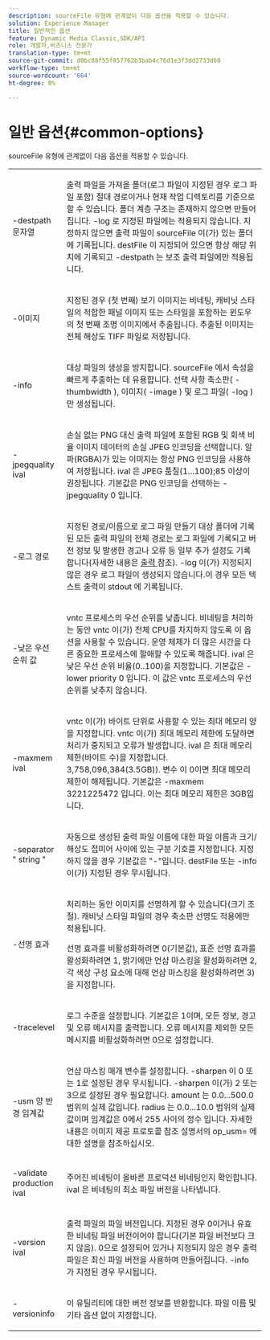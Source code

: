 ```yaml
---
description: sourceFile 유형에 관계없이 다음 옵션을 적용할 수 있습니다.
solution: Experience Manager
title: 일반적인 옵션
feature: Dynamic Media Classic,SDK/API
role: 개발자,비즈니스 전문가
translation-type: tm+mt
source-git-commit: d0bc88f55f857762b3bab4c76d1e3f3dd2733d60
workflow-type: tm+mt
source-wordcount: '664'
ht-degree: 0%

---
```



# 일반 옵션{#common-options}

sourceFile 유형에 관계없이 다음 옵션을 적용할 수 있습니다.

<table id="simpletable_3BFC3737C891411D84405CEEF6B19542"> 
 <tr class="strow"> 
  <td class="stentry"> <p> <span class="codeph"> -destpath  <span class="varname"> 문자열  </span> </span> </p> </td> 
  <td class="stentry"> <p>출력 파일을 가져올 폴더(로그 파일이 지정된 경우 로그 파일 포함) <span class="codeph"></span> 절대 경로이거나 현재 작업 디렉토리를 기준으로 할 수 있습니다. 폴더 계층 구조는 존재하지 않으면 만들어집니다. <span class="codeph"> -log </span>로 지정된 파일에는 적용되지 않습니다. 지정하지 않으면 출력 파일이 <span class="varname"> sourceFile </span>이(가) 있는 폴더에 기록됩니다. <span class="varname"> destFile </span>이 지정되어 있으면 항상 해당 위치에 기록되고 <span class="codeph"> -destpath </span>는 보조 출력 파일에만 적용됩니다. </p> </td> 
 </tr> 
 <tr class="strow"> 
  <td class="stentry"> <p> <span class="codeph"> -이미지 </span> </p> </td> 
  <td class="stentry"> <p>지정된 경우 (첫 번째) 보기 이미지는 비네팅, 캐비닛 스타일의 적합한 패널 이미지 또는 스타일을 포함하는 윈도우의 첫 번째 조명 이미지에서 추출됩니다. 추출된 이미지는 전체 해상도 TIFF 파일로 저장됩니다. </p> </td> 
 </tr> 
 <tr class="strow"> 
  <td class="stentry"> <p> <span class="codeph"> -info </span> </p> </td> 
  <td class="stentry"> <p>대상 파일의 생성을 방지합니다. <span class="varname"> sourceFile </span>에서 속성을 빠르게 추출하는 데 유용합니다. 선택 사항 축소판( <span class="codeph"> -thumbwidth </span>), 이미지( <span class="codeph"> -image </span>) 및 로그 파일( <span class="codeph"> -log </span>)만 생성됩니다. </p> </td> 
 </tr> 
 <tr class="strow"> 
  <td class="stentry"> <p> <span class="codeph"> -jpegquality  <span class="varname"> ival  </span> </span> </p> </td> 
  <td class="stentry"> <p>손실 없는 PNG 대신 출력 파일에 포함된 RGB 및 회색 비율 이미지 데이터의 손실 JPEG 인코딩을 선택합니다. 알파(RGBA)가 있는 이미지는 항상 PNG 인코딩을 사용하여 저장됩니다. <span class="varname"> ival </span> 은 JPEG 품질(1...100);85 이상이 권장됩니다. 기본값은 PNG 인코딩을 선택하는 <span class="codeph"> -jpegquality 0 </span>입니다. </p> </td> 
 </tr> 
 <tr class="strow"> 
  <td class="stentry"> <p> <span class="codeph"> -로그  <span class="varname"> 경로  </span> </span> </p> </td> 
  <td class="stentry"> <p>지정된 경로/이름으로 로그 파일 만들기 대상 폴더에 기록된 모든 출력 파일의 전체 경로는 로그 파일에 기록되고 버전 정보 및 발생한 경고나 오류 등 일부 추가 설정도 기록합니다(자세한 내용은 <a href="../../../../ir-api/vntc/utilities/c-ir-vignette-converter-vntc/r-ir-output.md#reference-c51e30b721eb416bb646089f0ac045c5" type="reference" format="dita" scope="local"> 출력 </a> 참조). <span class="codeph"> -log </span>이(가) 지정되지 않은 경우 로그 파일이 생성되지 않습니다.이 경우 모든 텍스트 출력이 <span class="codeph"> stdout </span>에 기록됩니다. </p> </td> 
 </tr> 
 <tr class="strow"> 
  <td class="stentry"> <p> <span class="codeph"> -낮은 우선 순위  <span class="varname"> 값  </span> </span> </p> </td> 
  <td class="stentry"> <p><span class="filepath"> vntc </span> 프로세스의 우선 순위를 낮춥니다. 비네팅을 처리하는 동안 <span class="filepath"> vntc </span>이(가) 전체 CPU를 차지하지 않도록 이 옵션을 사용할 수 있습니다. 운영 체제가 더 많은 시간을 다른 중요한 프로세스에 할애할 수 있도록 해줍니다. <span class="varname"> ival </span> 은 낮은 우선 순위 비율(0..100)을 지정합니다. 기본값은 <span class="codeph"> -lower priority 0 </span>입니다. 이 값은 <span class="filepath"> vntc </span> 프로세스의 우선 순위를 낮추지 않습니다. </p> </td> 
 </tr> 
 <tr class="strow"> 
  <td class="stentry"> <p> <span class="codeph"> -maxmem  <span class="varname"> ival  </span> </span> </p> </td> 
  <td class="stentry"> <p><span class="filepath"> vntc </span>이(가) 바이트 단위로 사용할 수 있는 최대 메모리 양을 지정합니다. <span class="filepath"> vntc </span>이(가) 최대 메모리 제한에 도달하면 처리가 중지되고 오류가 발생합니다. <span class="varname"> ival </span> 은 최대 메모리 제한(바이트 수)을 지정합니다. 3,758,096,384(3.5GB)). <span class="varname"> 변수 </span>이 0이면 최대 메모리 제한이 해제됩니다. 기본값은 <span class="codeph"> -maxmem 3221225472 </span>입니다. 이는 최대 메모리 제한은 3GB입니다. </p> </td> 
 </tr> 
 <tr class="strow"> 
  <td class="stentry"> <p> <span class="codeph"> -separator "  <span class="varname"> string  </span>"  </span> </p> </td> 
  <td class="stentry"> <p>자동으로 생성된 출력 파일 이름에 대한 파일 이름과 크기/해상도 접미어 사이에 있는 구분 기호를 지정합니다. 지정하지 않을 경우 기본값은 "-"입니다. <span class="varname"> destFile </span> 또는 <span class="codeph"> -info </span>이(가) 지정된 경우 무시됩니다. </p> </td> 
 </tr> 
 <tr class="strow"> 
  <td class="stentry"> <p> <span class="codeph"> -선명  <span class="varname"> 효과  </span> </span> </p> </td> 
  <td class="stentry"> <p>처리하는 동안 이미지를 선명하게 할 수 있습니다(크기 조절). 캐비닛 스타일 파일의 경우 축소판 선명도 적용에만 적용됩니다. </p> <p>선명 효과를 비활성화하려면 0(기본값), 표준 선명 효과를 활성화하려면 1, 밝기에만 언샵 마스킹을 활성화하려면 2, 각 색상 구성 요소에 대해 언샵 마스킹을 활성화하려면 3)을 지정합니다. </p> </td> 
 </tr> 
 <tr class="strow"> 
  <td class="stentry"> <p> <span class="codeph"> -tracelevel  </span> </p> </td> 
  <td class="stentry"> <p>로그 수준을 설정합니다. 기본값은 1이며, 모든 정보, 경고 및 오류 메시지를 출력합니다. 오류 메시지를 제외한 모든 메시지를 비활성화하려면 0으로 설정합니다. </p> </td> 
 </tr> 
 <tr class="strow"> 
  <td class="stentry"> <p> <span class="codeph"> -usm  <span class="varname"> 양  </span> <span class="varname"> 반경  </span> <span class="varname"> 임계값  </span> </span> </p> </td> 
  <td class="stentry"> <p>언샵 마스킹 매개 변수를 설정합니다. <span class="codeph"> -sharpen </span>이 0 또는 1로 설정된 경우 무시됩니다.<span class="codeph"> -sharpen </span>이(가) 2 또는 3으로 설정된 경우 필요합니다. <span class="varname"> amount </span> 는 0.0...500.0 범위의 실제 값입니다. radius <span class="varname"> 는 0.0...10.0 범위의 실제 값이며  </span> 임계값은 0에서 255 사이의 정수 <span class="varname">   </span> 입니다. 자세한 내용은 이미지 제공 프로토콜 참조 설명서의 <span class="codeph"> op_usm= </span>에 대한 설명을 참조하십시오. </p> </td> 
 </tr> 
 <tr class="strow"> 
  <td class="stentry"> <p> <span class="codeph"> -validate production  <span class="varname"> ival  </span> </span> </p> </td> 
  <td class="stentry"> <p>주어진 비네팅이 올바른 프로덕션 비네팅인지 확인합니다. <span class="varname"> ival </span> 은 비네팅의 최소 파일 버전을 나타냅니다. </p> </td> 
 </tr> 
 <tr class="strow"> 
  <td class="stentry"> <p> <span class="codeph"> -version  <span class="varname"> ival  </span> </span> </p> </td> 
  <td class="stentry"> <p>출력 파일의 파일 버전입니다. 지정된 경우 0이거나 유효한 비네팅 파일 버전이어야 합니다(기본 파일 버전보다 크지 않음). 0으로 설정되어 있거나 지정되지 않은 경우 출력 파일은 최신 파일 버전을 사용하여 만들어집니다. <span class="codeph"> -info </span>가 지정된 경우 무시됩니다. </p> </td> 
 </tr> 
 <tr class="strow"> 
  <td class="stentry"> <p> <span class="codeph"> -versioninfo  </span> </p> </td> 
  <td class="stentry"> <p>이 유틸리티에 대한 버전 정보를 반환합니다. 파일 이름 및 기타 옵션 없이 지정합니다. </p> </td> 
 </tr> 
</table>


